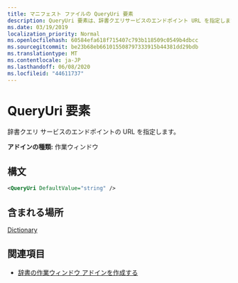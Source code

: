 ```yaml
---
title: マニフェスト ファイルの QueryUri 要素
description: QueryUri 要素は、辞書クエリサービスのエンドポイント URL を指定します。
ms.date: 03/19/2019
localization_priority: Normal
ms.openlocfilehash: 60584efa618f715407c793b118509c0549b4dbcc
ms.sourcegitcommit: be23b68eb661015508797333915b44381dd29bdb
ms.translationtype: MT
ms.contentlocale: ja-JP
ms.lasthandoff: 06/08/2020
ms.locfileid: "44611737"
---
```

# <a name="queryuri-element"></a>QueryUri 要素

辞書クエリ サービスのエンドポイントの URL を指定します。

**アドインの種類:** 作業ウィンドウ

## <a name="syntax"></a>構文

```XML
<QueryUri DefaultValue="string" />
```

## <a name="contained-in"></a>含まれる場所

[Dictionary](dictionary.md)

## <a name="see-also"></a>関連項目

- [辞書の作業ウィンドウ アドインを作成する](../../word/dictionary-task-pane-add-ins.md)
